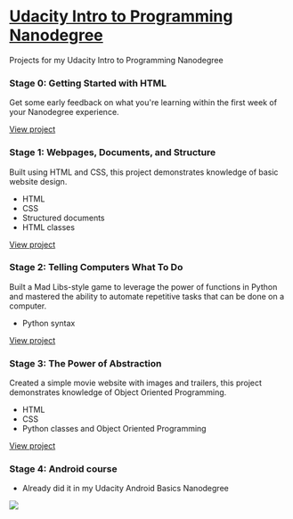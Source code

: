# <a href="https://www.udacity.com/course/intro-to-programming-nanodegree--nd000" target="_blank">Udacity Intro to Programming Nanodegree</a>
Projects for my Udacity Intro to Programming Nanodegree

### Stage 0: Getting Started with HTML
Get some early feedback on what you're learning within the first week of your Nanodegree experience.

[View project](http://davidventuri.github.io/udacity-ipnd-stage-0/)

### Stage 1: Webpages, Documents, and Structure
Built using HTML and CSS, this project demonstrates knowledge of basic website design.
- HTML
- CSS
- Structured documents
- HTML classes

[View project](http://davidventuri.github.io/udacity-ipnd-stage-1/)

### Stage 2: Telling Computers What To Do
Built a Mad Libs-style game to leverage the power of functions in Python and mastered the ability to automate repetitive tasks that can be done on a computer.
- Python syntax

[View project](http://davidventuri.com/fill-in-the-blanks-py)

### Stage 3: The Power of Abstraction
Created a simple movie website with images and trailers, this project demonstrates knowledge of Object Oriented Programming.
- HTML
- CSS
- Python classes and Object Oriented Programming

[View project](http://davidventuri.github.io/fresh-tomatoes/)

### Stage 4: Android course 
 - Already did it in my Udacity Android Basics Nanodegree
 
![](https://i.imgsafe.org/67/6793cf2fa3.jpeg)
